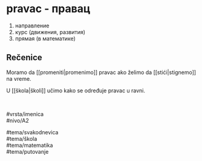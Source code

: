 # pravac - правац

1. направление  
2. курс (движения, развития)  
3. прямая (в математике)

## Rečenice

Moramo da [[promeniti|promenimo]] pravac ako želimo da [[stići|stignemo]] na vreme.

U [[škola|školi]] učimo kako se određuje pravac u ravni.

<br>

#vrsta/imenica  
#nivo/A2  

#tema/svakodnevica  
#tema/škola  
#tema/matematika  
#tema/putovanje  

